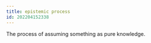 ```yaml
---
title: epistemic process
id: 202204152338
---
```


The process of assuming something as pure knowledge. 
